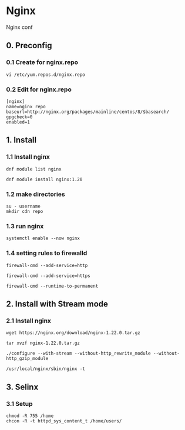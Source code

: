 # Nginx
Nginx conf


## 0. Preconfig

### 0.1 Create for nginx.repo

    vi /etc/yum.repos.d/nginx.repo
    
### 0.2 Edit for nginx.repo

    [nginx]
    name=nginx repo
    baseurl=http://nginx.org/packages/mainline/centos/8/$basearch/
    gpgcheck=0
    enabled=1
    
## 1. Install

### 1.1 Install nginx

    dnf module list nginx
    
    dnf module install nginx:1.20
            
### 1.2 make directories

    su - username
    mkdir cdn repo

### 1.3 run nginx

    systemctl enable --now nginx
    
### 1.4 setting rules to firewalld

    firewall-cmd --add-service=http
    
    firewall-cmd --add-service=https
    
    firewall-cmd --runtime-to-permanent

## 2. Install with Stream mode

### 2.1 Install nginx

    wget https://nginx.org/download/nginx-1.22.0.tar.gz
    
    tar xvzf nginx-1.22.0.tar.gz
    
    ./configure --with-stream --without-http_rewrite_module --without-http_gzip_module
    
    /usr/local/nginx/sbin/nginx -t
    

## 3. Selinx

### 3.1 Setup

    chmod -R 755 /home
    chcon -R -t httpd_sys_content_t /home/users/
